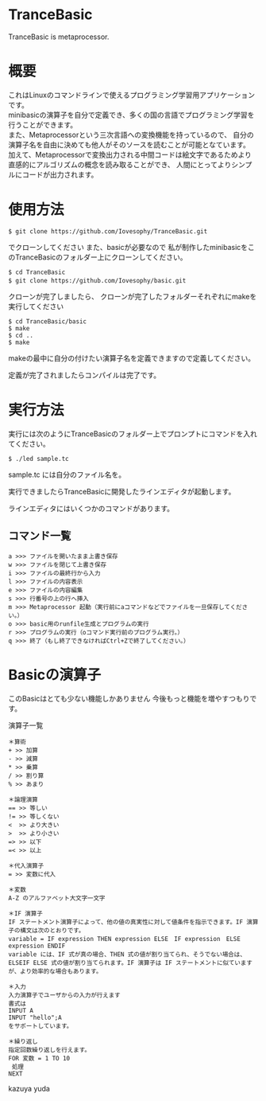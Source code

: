 # TranceBasic
TranceBasic is metaprocessor.

# 概要  
これはLinuxのコマンドラインで使えるプログラミング学習用アプリケーションです。  
minibasicの演算子を自分で定義でき、多くの国の言語でプログラミング学習を行うことができます。  
また、Metaprocessorという三次言語への変換機能を持っているので、
自分の演算子名を自由に決めても他人がそのソースを読むことが可能となています。
加えて、Metaprocessorで変換出力される中間コードは絵文字であるためより直感的にアルゴリズムの概念を読み取ることができ、
人間にとってよりシンプルにコードが出力されます。  

# 使用方法

```
$ git clone https://github.com/Iovesophy/TranceBasic.git  

```
でクローンしてください
また、basicが必要なので
私が制作したminibasicをこのTranceBasicのフォルダー上にクローンしてください。  

```
$ cd TranceBasic
$ git clone https://github.com/Iovesophy/basic.git　　

```
クローンが完了しましたら、
クローンが完了したフォルダーそれぞれにmakeを実行してください

```
$ cd TranceBasic/basic
$ make
$ cd ..
$ make

```
makeの最中に自分の付けたい演算子名を定義できますので定義してください。

定義が完了されましたらコンパイルは完了です。

# 実行方法

実行には次のようにTranceBasicのフォルダー上でプロンプトにコマンドを入れてください。

```
$ ./led sample.tc
```

sample.tc には自分のファイル名を。

実行できましたらTranceBasicに開発したラインエディタが起動します。

ラインエディタにはいくつかのコマンドがあります。

## コマンド一覧
```
a >>> ファイルを開いたまま上書き保存
w >>> ファイルを閉じて上書き保存
i >>> ファイルの最終行から入力
l >>> ファイルの内容表示
e >>> ファイルの内容編集
s >>> 行番号の上の行へ挿入
m >>> Metaprocessor 起動（実行前にaコマンドなどでファイルを一旦保存してください。）
o >>> basic用のrunfile生成とプログラムの実行
r >>> プログラムの実行（oコマンド実行前のプログラム実行。）
q >>> 終了（もし終了できなければCtrl+Zで終了してください。）
```

# Basicの演算子
このBasicはとても少ない機能しかありません
今後もっと機能を増やすつもりです。

演算子一覧
```
＊算術
+ >> 加算
- >> 減算
* >> 乗算
/ >> 割り算
% >> あまり

＊論理演算
== >> 等しい
!= >> 等しくない
<  >> より大きい
>  >> より小さい
=> >> 以下
=< >> 以上

＊代入演算子
= >> 変数に代入

＊変数
A-Z のアルファベット大文字一文字

＊IF 演算子
IF ステートメント演算子によって、他の値の真実性に対して値条件を指示できます。IF 演算子の構文は次のとおりです。
variable = IF expression THEN expression ELSE　IF expression　ELSE　expression ENDIF  
variable には、IF 式が真の場合、THEN 式の値が割り当てられ、そうでない場合は、ELSEIF ELSE 式の値が割り当てられます。IF 演算子は IF ステートメントに似ていますが、より効率的な場合もあります。

＊入力
入力演算子でユーザからの入力が行えます
書式は
INPUT A
INPUT "hello";A
をサポートしています。

＊繰り返し
指定回数繰り返しを行えます。
FOR 変数 = 1 TO 10
 処理
NEXT

```


kazuya yuda




